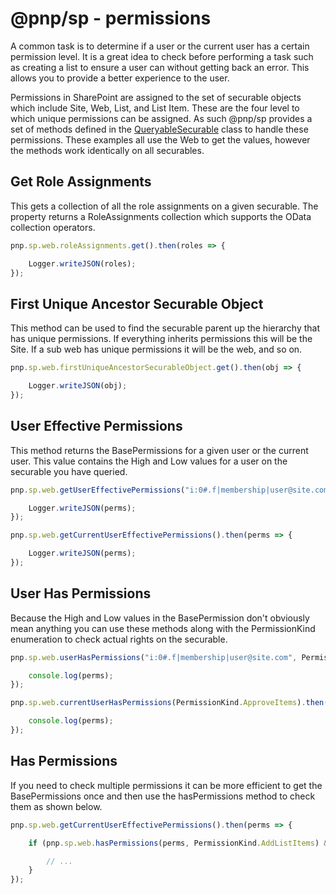 # @pnp/sp - permissions

A common task is to determine if a user or the current user has a certain permission level. It is a great idea to check before performing a task such as creating a list to ensure a user can without getting back an error. This allows you to provide a better experience to the user.

Permissions in SharePoint are assigned to the set of securable objects which include Site, Web, List, and List Item. These are the four level to which unique permissions can be assigned. As such @pnp/sp provides a set of methods defined in the [QueryableSecurable](queryablesecurable.md) class to handle these permissions. These examples all use the Web to get the values, however the methods work identically on all securables.

## Get Role Assignments

This gets a collection of all the role assignments on a given securable. The property returns a RoleAssignments collection which supports the OData collection operators.

```TypeScript
pnp.sp.web.roleAssignments.get().then(roles => {

    Logger.writeJSON(roles);
});
```

## First Unique Ancestor Securable Object

This method can be used to find the securable parent up the hierarchy that has unique permissions. If everything inherits permissions this will be the Site. If a sub web has unique permissions it will be the web, and so on.

```TypeScript
pnp.sp.web.firstUniqueAncestorSecurableObject.get().then(obj => {

    Logger.writeJSON(obj);
});
```

## User Effective Permissions

This method returns the BasePermissions for a given user or the current user. This value contains the High and Low values for a user on the securable you have queried.

```TypeScript
pnp.sp.web.getUserEffectivePermissions("i:0#.f|membership|user@site.com").then(perms => {

    Logger.writeJSON(perms);
});

pnp.sp.web.getCurrentUserEffectivePermissions().then(perms => {

    Logger.writeJSON(perms);
});
```

## User Has Permissions

Because the High and Low values in the BasePermission don't obviously mean anything you can use these methods along with the PermissionKind enumeration to check actual rights on the securable.

```TypeScript
pnp.sp.web.userHasPermissions("i:0#.f|membership|user@site.com", PermissionKind.ApproveItems).then(perms => {

    console.log(perms);
});

pnp.sp.web.currentUserHasPermissions(PermissionKind.ApproveItems).then(perms => {

    console.log(perms);
});
```

## Has Permissions

If you need to check multiple permissions it can be more efficient to get the BasePermissions once and then use the hasPermissions method to check them as shown below. 

```TypeScript
pnp.sp.web.getCurrentUserEffectivePermissions().then(perms => {

    if (pnp.sp.web.hasPermissions(perms, PermissionKind.AddListItems) && pnp.sp.web.hasPermissions(perms, PermissionKind.DeleteVersions)) {

        // ...
    }
});
```